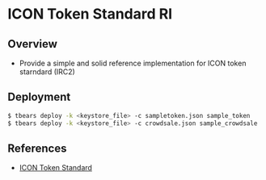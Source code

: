# ICON Token Standard RI

## Overview

* Provide a simple and solid reference implementation for ICON token starndard (IRC2)

## Deployment

```bash
$ tbears deploy -k <keystore_file> -c sampletoken.json sample_token
$ tbears deploy -k <keystore_file> -c crowdsale.json sample_crowdsale
```

## References

* [ICON Token Standard](https://github.com/icon-project/IIPs/blob/master/IIPS/iip-2.md)

